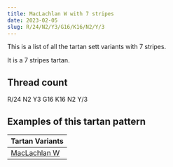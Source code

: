 ```yaml
---
title: MacLachlan W with 7 stripes
date: 2023-02-05
slug: R/24/N2/Y3/G16/K16/N2/Y/3
---
```

This is a list of all the tartan sett variants with 7 stripes.

It is a 7 stripes tartan.


## Thread count
R/24 N2 Y3 G16 K16 N2 Y/3

## Examples of this tartan pattern

| Tartan Variants |
|---------------|
| [MacLachlan W](/variants/r/24/n2/y3/g16/k16/n2/y/3-g004c00-k000000-nd0d0d0-rc80000-yffff00)||
